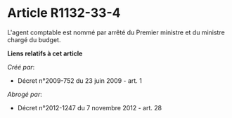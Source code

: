 # Article R1132-33-4

L'agent comptable est nommé par arrêté du Premier ministre et du ministre chargé du budget.

**Liens relatifs à cet article**

_Créé par_:

  - Décret n°2009-752 du 23 juin 2009 - art. 1

_Abrogé par_:

  - Décret n°2012-1247 du 7 novembre 2012 - art. 28
